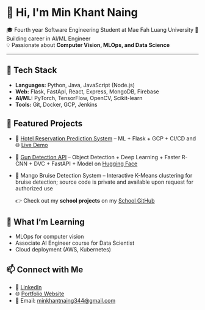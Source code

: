 # 👋 Hi, I'm Min Khant Naing  

🎓 Fourth year Software Engineering Student at Mae Fah Luang University
🤖 Building career in AI/ML Engineer  
💡 Passionate about **Computer Vision, MLOps, and Data Science**

---

## 🔧 Tech Stack
- **Languages:** Python, Java, JavaScript (Node.js) 
- **Web:** Flask, FastApI, React, Express, MongoDB, Firebase  
- **AI/ML:** PyTorch, TensorFlow, OpenCV, Scikit-learn  
- **Tools:** Git, Docker, GCP, Jenkins

## 📂 Featured Projects
- 🏨 [Hotel Reservation Prediction System](https://github.com/MinKhantNaing1999/Hotel-Reservation-Cancellation-Prediction) – ML + Flask + GCP + CI/CD and 🌐 [Live Demo](https://hotel-reservation-256158427613.us-central1.run.app)
- 🔫 [Gun Detection API](https://github.com/MinKhantNaing1999/Gun-Detection) – Object Detection + Deep Learning + Faster R-CNN + DVC + FastAPI + Model on [Hugging Face](https://huggingface.co/minkhantnaing/gun-detection-model)
- 🥭 Mango Bruise Detection System – Interactive K-Means clustering for bruise detection; source code is private and available upon request for authorized use

  👉 Check out my **school projects** on my [School GitHub](https://github.com/MinKhantNaing16)

## 🌱 What I’m Learning
- MLOps for computer vision
- Associate AI Engineer course for Data Scientist   
- Cloud deployment (AWS, Kubernetes)

## 📫 Connect with Me
- 💼 [LinkedIn](www.linkedin.com/in/min-khant-naing-09a9b51ba)  
- 🌐 [Portfolio Website](https://portfolio-minkhantnaing1999s-projects.vercel.app)
- 📧 Email: minkhantnaing344@gmail.com
